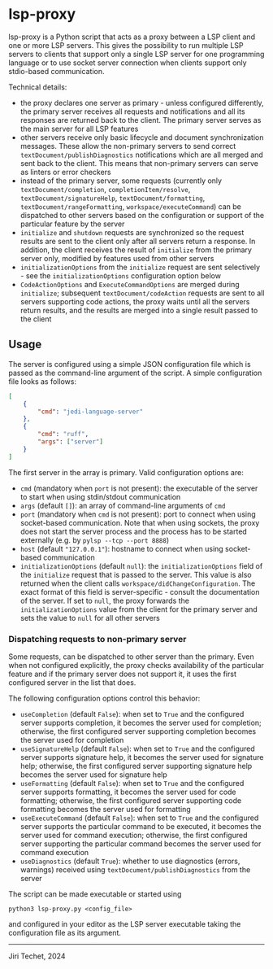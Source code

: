 lsp-proxy
=========

lsp-proxy is a Python script that acts as a proxy between a LSP client and
one or more LSP servers. This gives the possibility to run multiple LSP
servers to clients that support only a single LSP server for one programming
language or to use socket server connection when clients support only
stdio-based communication.

Technical details:
- the proxy declares one server as primary - unless configured differently,
  the primary server receives all requests and notifications and all its
  responses are returned back to the client. The primary server serves as the
  main server for all LSP features
- other servers receive only basic lifecycle and document synchronization
  messages. These allow the non-primary servers to send correct
  `textDocument/publishDiagnostics` notifications which are all merged and
  sent back to the client. This means that non-primary servers can serve as
  linters or error checkers
- instead of the primary server, some requests (currently only
  `textDocument/completion`, `completionItem/resolve`,
  `textDocument/signatureHelp`,
  `textDocument/formatting`, `textDocument/rangeFormatting`,
  `workspace/executeCommand`) can be dispatched to other servers based on the
  configuration or support of the particular feature by the server
- `initialize` and `shutdown` requests are synchronized so the request results
  are sent to the client only after all servers return a response. In addition,
  the client receives the result of `initialize` from the primary server only,
  modified by features used from other servers
- `initializationOptions` from the `initialize` request are sent selectively -
  see the `initializationOptions` configuration option below
- `CodeActionOptions` and `ExecuteCommandOptions` are merged during
  `initialize`; subsequent `textDocument/codeAction` requests are sent to all
  servers supporting code actions, the proxy waits until all the servers return
  results, and the results are merged into a single result passed to the client

Usage
-----

The server is configured using a simple JSON configuration file which is passed
as the command-line argument of the script. A simple configuration file
looks as follows:
```json
[
    {
        "cmd": "jedi-language-server"
    },
    {
        "cmd": "ruff",
        "args": ["server"]
    }
]
```
The first server in the array is primary. Valid configuration options are:
- `cmd` (mandatory when `port` is not present): the executable of the server
  to start when using stdin/stdout communication
- `args` (default `[]`): an array of command-line arguments of `cmd`
- `port` (mandatory when `cmd` is not present): port to connect when using
  socket-based communication. Note that when using sockets, the proxy does
  not start the server process and the process has to be started externally
  (e.g. by `pylsp --tcp --port 8888`)
- `host` (default `"127.0.0.1"`): hostname to connect when using socket-based
  communication
- `initializationOptions` (default `null`): the `initializationOptions` field
  of the `initialize` request that is passed to the server. This value is also
  returned when the client calls `workspace/didChangeConfiguration`. The exact
  format of this field is server-specific - consult the documentation of the
  server. If set to `null`, the proxy forwards the `initializationOptions`
  value from the client for the primary server and sets the value to `null` for
  all other servers

### Dispatching requests to non-primary server
Some requests, can be dispatched to other server than the primary. Even when not
configured explicitly, the proxy checks availability of the particular feature
and if the primary server does not support it, it uses the first configured
server in the list that does.

The following configuration options control this behavior:
- `useCompletion` (default `False`): when set to `True` and the configured
  server supports completion, it becomes the server used for completion;
  otherwise, the first configured server supporting completion becomes the
  server used for completion
- `useSignatureHelp` (default `False`): when set to `True` and the configured
  server supports signature help, it becomes the server used for signature help;
  otherwise, the first configured server supporting signature help becomes the
  server used for signature help
- `useFormatting` (default `False`): when set to `True` and the configured
  server supports formatting, it becomes the server used for code formatting;
  otherwise, the first configured server supporting code formatting becomes the
  server used for formatting
- `useExecuteCommand` (default `False`): when set to `True` and the configured
  server supports the particular command to be executed, it becomes the server
  used for command execution; otherwise, the first configured server supporting
  the particular command becomes the server used for command execution
- `useDiagnostics` (default `True`): whether to use diagnostics (errors,
  warnings) received using `textDocument/publishDiagnostics` from the server

The script can be made executable or started using
```
python3 lsp-proxy.py <config_file>
```
and configured in your editor as the LSP server executable taking the
configuration file as its argument.

---

Jiri Techet, 2024

